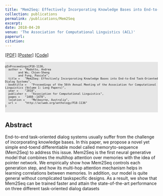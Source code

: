 ```yaml
---
title: "Mem2Seq: Effectively Incorporating Knowledge Bases into End-to-End Task-Oriented Dialog Systems"
collection: publications
permalink: /publications/Mem2Seq
excerpt: 
date: 2018-04-20
venue: 'The Association for Computational Linguistics (ACL)'
paperurl: 
citation: 
---
```


[[PDF]](https://arxiv.org/pdf/1804.08217.pdf) [[Poster]](/files/mem2seq-poster) [[Code]](https://github.com/HLTCHKUST/Mem2Seq)

<pre style="background-color: rgb(230,230,230);white-space: pre-wrap;">
<font size="1">
@InProceedings{P18-1136,
  author = 	"Madotto, Andrea
		and Wu, Chien-Sheng
		and Fung, Pascale",
  title = 	"Mem2Seq: Effectively Incorporating Knowledge Bases into End-to-End Task-Oriented Dialog Systems",
  booktitle = 	"Proceedings of the 56th Annual Meeting of the Association for Computational Linguistics (Volume 1: Long Papers)",
  year = 	"2018",
  publisher = 	"Association for Computational Linguistics",
  pages = 	"1468--1478",
  location = 	"Melbourne, Australia",
  url = 	"http://aclweb.org/anthology/P18-1136"
}
</font>
</pre>

## Abstract
End-to-end task-oriented dialog systems usually suffer from the challenge of incorporating knowledge bases. In this paper, we propose a novel yet simple end-toend differentiable model called memoryto-sequence (Mem2Seq) to address this issue. Mem2Seq is the first neural generative model that combines the multihop attention over memories with the idea of pointer network. We empirically show how Mem2Seq controls each generation step, and how its multi-hop attention mechanism helps in learning correlations between memories. In addition, our model is quite general without complicated taskspecific designs. As a result, we show that Mem2Seq can be trained faster and attain the state-of-the-art performance on three different task-oriented dialog datasets
